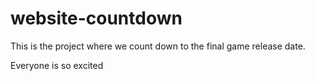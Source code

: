 # website-countdown

This is the project where we count down to the final game release date.

Everyone is so excited 

